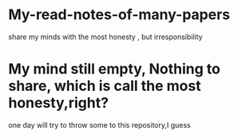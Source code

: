 # My-read-notes-of-many-papers
share my minds with the most honesty , but irresponsibility

# My mind still empty, Nothing to share, which is call the most honesty,right?
one day  will try to throw some to this repository,I guess

